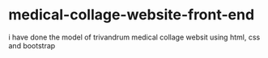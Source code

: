# medical-collage-website-front-end
i have done the model of trivandrum medical collage websit using html, css and bootstrap

